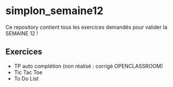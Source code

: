# simplon_semaine12

Ce repository contient tous les exercices demandés pour valider la SEMAINE 12 !

## Exercices

- TP auto complétion (non réalisé : corrigé OPENCLASSROOM)
- Tic Tac Toe
- To Do List 